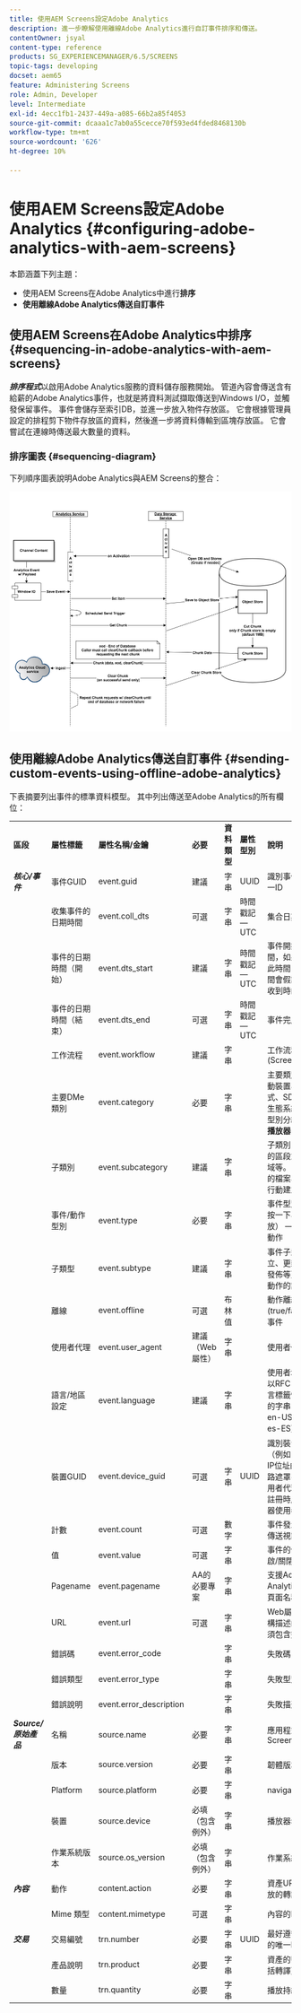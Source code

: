 ```yaml
---
title: 使用AEM Screens設定Adobe Analytics
description: 進一步瞭解使用離線Adobe Analytics進行自訂事件排序和傳送。
contentOwner: jsyal
content-type: reference
products: SG_EXPERIENCEMANAGER/6.5/SCREENS
topic-tags: developing
docset: aem65
feature: Administering Screens
role: Admin, Developer
level: Intermediate
exl-id: 4ecc1fb1-2437-449a-a085-66b2a85f4053
source-git-commit: dcaaa1c7ab0a55cecce70f593ed4fded8468130b
workflow-type: tm+mt
source-wordcount: '626'
ht-degree: 10%

---
```


# 使用AEM Screens設定Adobe Analytics {#configuring-adobe-analytics-with-aem-screens}

<!-- OBSOLETE NOTE>
>[!CAUTION]
>
>This AEM Screens functionality is only available if you have installed AEM 6.4.2 Feature Pack 2 and AEM 6.3.3 Feature Pack 4.
>
>To get access to either of these Feature Packs, contact Adobe Support and request access. When you have permissions, download it from Package Share. -->

本節涵蓋下列主題：

* 使用AEM Screens在Adobe Analytics中進行&#x200B;**排序**
* **使用離線Adobe Analytics傳送自訂事件**

## 使用AEM Screens在Adobe Analytics中排序 {#sequencing-in-adobe-analytics-with-aem-screens}

***排序程式***&#x200B;以啟用Adobe Analytics服務的資料儲存服務開始。 管道內容會傳送含有給薪的Adobe Analytics事件，也就是將資料測試擷取傳送到Windows I/O，並觸發保留事件。 事件會儲存至索引DB，並進一步放入物件存放區。 它會根據管理員設定的排程剪下物件存放區的資料，然後進一步將資料傳輸到區塊存放區。 它會嘗試在連線時傳送最大數量的資料。

### 排序圖表 {#sequencing-diagram}

下列順序圖表說明Adobe Analytics與AEM Screens的整合：

![analytics_chunking](assets/analytics_chunking.png)

## 使用離線Adobe Analytics傳送自訂事件 {#sending-custom-events-using-offline-adobe-analytics}

下表摘要列出事件的標準資料模型。 其中列出傳送至Adobe Analytics的所有欄位：

<table>
 <tbody>
  <tr>
   <td><strong>區段</strong></td> 
   <td><strong>屬性標籤</strong></td> 
   <td><strong>屬性名稱/金鑰</strong></td> 
   <td><strong>必要</strong></td> 
   <td><strong>資料類型</strong></td> 
   <td><strong>屬性型別</strong><br /> </td> 
   <td><strong>說明</strong></td> 
  </tr>
  <tr>
   <td><strong><em>核心/事件</em></strong></td> 
   <td>事件GUID</td> 
   <td>event.guid</td> 
   <td>建議</td> 
   <td>字串</td> 
   <td>UUID</td> 
   <td>識別事件例項的唯一ID</td> 
  </tr>
  <tr>
   <td> </td> 
   <td>收集事件的日期時間</td> 
   <td>event.coll_dts</td> 
   <td>可選</td> 
   <td>字串</td> 
   <td>時間戳記 — UTC</td> 
   <td>集合日期時間</td> 
  </tr>
  <tr>
   <td> </td> 
   <td>事件的日期時間（開始）</td> 
   <td>event.dts_start</td> 
   <td>建議</td> 
   <td>字串</td> 
   <td>時間戳記 — UTC</td> 
   <td>事件開始日期時間，如果您未指定此時間，則事件時間會假設為伺服器收到時的時間。</td> 
  </tr>
  <tr>
   <td> </td> 
   <td>事件的日期時間（結束）</td> 
   <td>event.dts_end</td> 
   <td>可選</td> 
   <td>字串</td> 
   <td>時間戳記 — UTC</td> 
   <td>事件完成日期時間</td> 
  </tr>
  <tr>
   <td> </td> 
   <td>工作流程</td> 
   <td>event.workflow</td> 
   <td>建議</td> 
   <td>字串</td> 
   <td> </td> 
   <td>工作流程名稱(Screens)</td> 
  </tr>
  <tr>
   <td> </td> 
   <td>主要DMe類別</td> 
   <td>event.category</td> 
   <td>必要</td> 
   <td>字串</td> 
   <td> </td> 
   <td>主要類別(案頭、行動裝置、網頁、程式、SDK、服務、生態系統) — 事件型別分組 — <strong>已傳送播放器</strong></td> 
  </tr>
  <tr>
   <td> </td> 
   <td>子類別</td> 
   <td>event.subcategory</td> 
   <td>建議</td> 
   <td>字串</td> 
   <td> </td> 
   <td>子類別 — 工作流程的區段或熒幕的區域等。 （最近使用的檔案、CC檔案、行動建立等）。</td> 
  </tr>
  <tr>
   <td> </td> 
   <td>事件/動作型別</td> 
   <td>event.type</td> 
   <td>必要</td> 
   <td>字串</td> 
   <td> </td> 
   <td>事件型別（轉譯、按一下、捏合、縮放） — 主要使用者動作</td> 
  </tr>
  <tr>
   <td> </td> 
   <td>子類型</td> 
   <td>event.subtype</td> 
   <td>建議</td> 
   <td>字串</td> 
   <td> </td> 
   <td>事件子型別（建立、更新、刪除、發佈等） — 使用者動作的詳細資訊</td> 
  </tr>
  <tr>
   <td> </td> 
   <td>離線</td> 
   <td>event.offline</td> 
   <td>可選</td> 
   <td>布林值</td> 
   <td> </td> 
   <td>動作離線/上線(true/false)時產生事件</td> 
  </tr>
  <tr>
   <td> </td> 
   <td>使用者代理</td> 
   <td>event.user_agent</td> 
   <td>建議（Web屬性）</td> 
   <td>字串</td> 
   <td> </td> 
   <td>使用者代理</td> 
  </tr>
  <tr>
   <td> </td> 
   <td>語言/地區設定</td> 
   <td>event.language</td> 
   <td>建議</td> 
   <td>字串</td> 
   <td> </td> 
   <td>使用者地區設定是以RFC 3066的語言標籤慣例為基礎的字串（例如，en-US、fr-FR或es-ES）</td> 
  </tr>
  <tr>
   <td> </td> 
   <td>裝置GUID</td> 
   <td>event.device_guid</td> 
   <td>可選</td> 
   <td>字串<br /> </td> 
   <td>UUID</td> 
   <td>識別裝置GUID （例如，電腦ID或IP位址的雜湊+子網路遮罩+網路ID +使用者代理） — 傳送註冊時產生的播放器使用者名稱。</td> 
  </tr>
  <tr>
   <td> </td> 
   <td>計數</td> 
   <td>event.count</td> 
   <td>可選</td> 
   <td>數字</td> 
   <td> </td> 
   <td>事件發生的次數 — 傳送視訊持續時間</td> 
  </tr>
  <tr>
   <td> </td> 
   <td>值</td> 
   <td>event.value</td> 
   <td>可選</td> 
   <td>字串</td> 
   <td> </td> 
   <td>事件的值（例如開啟/關閉設定）</td> 
  </tr>
  <tr>
   <td> </td> 
   <td>Pagename</td> 
   <td>event.pagename</td> 
   <td>AA的必要專案</td> 
   <td>字串</td> 
   <td> </td> 
   <td>支援Adobe Analytics中的自訂頁面名稱</td> 
  </tr>
  <tr>
   <td> </td> 
   <td>URL</td> 
   <td>event.url</td> 
   <td>可選</td> 
   <td>字串</td> 
   <td> </td> 
   <td>Web屬性或行動結構描述的URL — 必須包含完整URL</td> 
  </tr>
  <tr>
   <td> </td> 
   <td>錯誤碼</td> 
   <td>event.error_code</td> 
   <td> </td> 
   <td>字串</td> 
   <td> </td> 
   <td>失敗碼</td> 
  </tr>
  <tr>
   <td> </td> 
   <td>錯誤類型</td> 
   <td>event.error_type</td> 
   <td> </td> 
   <td>字串</td> 
   <td> </td> 
   <td>失敗型別</td> 
  </tr>
  <tr>
   <td> </td> 
   <td>錯誤說明</td> 
   <td>event.error_description</td> 
   <td> </td> 
   <td>字串</td> 
   <td> </td> 
   <td>失敗描述<br /> </td> 
  </tr>
  <tr>
   <td><strong><em>Source/原始產品</em></strong></td> 
   <td>名稱</td> 
   <td>source.name</td> 
   <td>必要</td> 
   <td>字串</td> 
   <td> </td> 
   <td>應用程式名稱(AEM Screens)</td> 
  </tr>
  <tr>
   <td> </td> 
   <td>版本</td> 
   <td>source.version</td> 
   <td>必要</td> 
   <td>字串</td> 
   <td> </td> 
   <td>韌體版本</td> 
  </tr>
  <tr>
   <td> </td> 
   <td>Platform</td> 
   <td>source.platform</td> 
   <td>必要</td> 
   <td>字串</td> 
   <td> </td> 
   <td>navigator.platform</td> 
  </tr>
  <tr>
   <td> </td> 
   <td>裝置</td> 
   <td>source.device</td> 
   <td>必填（包含例外）</td> 
   <td>字串</td> 
   <td> </td> 
   <td>播放器名稱</td> 
  </tr>
  <tr>
   <td> </td> 
   <td>作業系統版本</td> 
   <td>source.os_version</td> 
   <td>必填（包含例外）</td> 
   <td>字串</td> 
   <td> </td> 
   <td>作業系統版本</td> 
  </tr>
  <tr>
   <td><strong><em>內容</em></strong></td> 
   <td>動作</td> 
   <td>content.action</td> 
   <td>必要</td> 
   <td>字串</td> 
   <td> </td> 
   <td>資產URL，包括播放的轉譯</td> 
  </tr>
  <tr>
   <td> </td> 
   <td>Mime 類型</td> 
   <td>content.mimetype</td> 
   <td>可選</td> 
   <td>字串</td> 
   <td> </td> 
   <td>內容的MIME型別</td> 
  </tr>
  <tr>
   <td><strong><em>交易</em></strong></td> 
   <td>交易編號</td> 
   <td>trn.number</td> 
   <td>必要</td> 
   <td>字串</td> 
   <td>UUID</td> 
   <td>最好遵守UUID v4的唯一ID</td> 
  </tr>
  <tr>
   <td> </td> 
   <td>產品說明</td> 
   <td>trn.product</td> 
   <td>必要</td> 
   <td>字串</td> 
   <td> </td> 
   <td>資產的URL （不包括轉譯）</td> 
  </tr>
  <tr>
   <td> </td> 
   <td>數量</td> 
   <td>trn.quantity</td> 
   <td>必要</td> 
   <td>字串</td> 
   <td> </td> 
   <td>播放持續時間</td> 
  </tr>
 </tbody>
</table>
